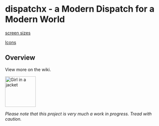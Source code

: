 
# dispatchx - a Modern Dispatch for a Modern World

[screen sizes](https://screensizes.idea.org.uk)

[Icons](https://v12.clarity.design/icons)


## Overview

View more on the wiki.

<img src="https://github.com/GoneRogueProductions/dispatchx/assets/106704354/ac3146b4-a121-4fcc-a286-ef55efd074a7" alt="Girl in a jacket" width="100" height="100"> 

*Please note that this project is very much a work in progress. Tread with caution.*
